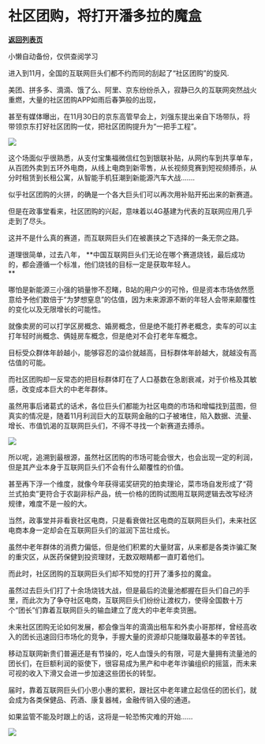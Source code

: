 # 社区团购，将打开潘多拉的魔盒

[**返回列表页**](/gzh/政事堂2019)

小懒自动备份，仅供查阅学习

进入到11月，全国的互联网巨头们都不约而同的刮起了“社区团购”的旋风.

  

美团、拼多多、滴滴、饿了么、阿里、京东纷纷杀入，寂静已久的互联网突然战火重燃，大量的社区团购APP如雨后春笋般的出现，

  

甚至有媒体曝出，在11月30日的京东高管早会上，刘强东提出亲自下场带队，将带领京东打好社区团购一仗，把社区团购提升为“一把手工程”。

  

![](https://mmbiz.qpic.cn/mmbiz_png/rxhS23yu8cOMeEEIKBhSJaQC5XAdGxZIwjNhibudOgAQicFVzF27xCFeEOx6CHsdqNg5LQibJDGBkQJKoYznTfD2w/640?wx_fmt=png)

  

这个场面似乎很熟悉，从支付宝集福微信红包到银联补贴，从网约车到共享单车，从百团外卖到五环外电商，从线上电商到新零售，从长视频竞赛到短视频搏杀，从分时租赁到长租公寓，从智能手机狂潮到新能源汽车大战.......

  

似乎社区团购的火拼，的确是一个各大巨头们可以再次用补贴开拓出来的新赛道。  

  

但是在政事堂看来，社区团购的兴起，意味着以4G基建为代表的互联网应用几乎走到了尽头。

  

这并不是什么真的赛道，而互联网巨头们在被裹挟之下选择的一条无奈之路。  

  

道理很简单，过去八年， **中国互联网巨头们无论在哪个赛道烧钱，最后成功的，都会遵循一个标准，他们烧钱的目标一定是获取年轻人。  
**

  

哪怕是新能源三小强的销量惨不忍睹，B站的用户少的可怜，但是资本市场依然愿意给予他们数倍于“为梦想窒息”的估值，因为未来源源不断的年轻人会带来颠覆性的变化以及无限增长的可能性。  

  

就像卖房的可以打学区房概念、婚房概念，但是绝不能打养老概念，卖车的可以主打年轻时尚概念、俩娃房车概念，但是绝对不会打老年车概念。

  

目标受众群体年龄越小，能够容忍的溢价就越高，目标群体年龄越大，就越没有高估值的可能。

  

而社区团购却一反常态的把目标群体盯在了人口基数在急剧衰减，对于价格及其敏感，改变成本巨大的中老年群体。

  

虽然用事后诸葛式的话术，各位巨头们都能为社区电商的市场和增幅找到蓝图，但真实的情况是，随着11月利润巨大的互联网金融的口子被堵住，陷入数据、流量、增长、市值饥渴的互联网巨头们，不得不寻找一个新赛道去搏杀。

  

![](https://mmbiz.qpic.cn/mmbiz_jpg/rxhS23yu8cOMeEEIKBhSJaQC5XAdGxZIQ0nZsFxIem1eaLQHobQ9YiahBhdohG34w2XMPTM3R9RrEjbYPMrlgJQ/640?wx_fmt=jpeg)

  

所以呢，追溯到最根源，虽然社区团购的市场可能会很大，也会出现一定的利润，但是其产业本身于互联网巨头们不会有什么颠覆性的价值。

  

甚至再下浮一个维度，就像今年获得诺奖研究的拍卖理论，菜市场自发形成了“荷兰式拍卖”更符合于农副非标产品，统一价格的团购试图用互联网逻辑去改写经济规律，难度不是一般的大。

  

当然，政事堂并非看衰社区电商，只是看衰做社区电商的互联网巨头们，未来社区电商本身一定却会在互联网巨头们的滋润下茁壮成长。  

  

虽然中老年群体的消费力偏低，但是他们积累的大量财富，从来都是各类诈骗汇聚的重灾区，从医药保健到投资理财，无数双眼睛都一直盯着他们。  

  

而此时，社区团购的互联网巨头们却不知觉的打开了潘多拉的魔盒。

  

虽然过去巨头们打了十余场烧钱大战，但是最后的流量池都握在巨头们自己的手里，而此次为了争夺社区电商，互联网巨头们纷纷让渡权力，使得全国数十万个“团长”们靠着互联网巨头的输血建立了庞大的中老年卖货圈。

  

未来社区团购无论如何发展，都会像当年的滴滴出租车和外卖小哥那样，曾经高收入的团长迅速回归市场化的竞争，手握大量的资源却只能赚取最基本的辛苦钱。

  

移动互联网新贵们普遍还是有节操的，吃人血馒头的有限，可是大量拥有流量池的团长们，在巨额利润的驱使下，很容易成为黑产和中老年诈骗组织的摇篮，而未来可视的收入下滑又会进一步加速这些团长的转型。  

  

届时，靠着互联网巨头们小恩小惠的累积，跟社区中老年建立起信任的团长们，就会成为各类保健品、药酒、康复器械，金融传销入侵的通道。  

  

如果监管不能及时跟上的话，这将是一轮恐怖灾难的开始......

  

![](https://mmbiz.qpic.cn/mmbiz_jpg/rxhS23yu8cPp0iaKAfe0ZsWfgGcY72o9Nror8TicrtnlDsqzY7y4Kum4fM3X0FMEGlbvm9HvZUiaETSnLt4DHNLbQ/640?wx_fmt=jpeg)

